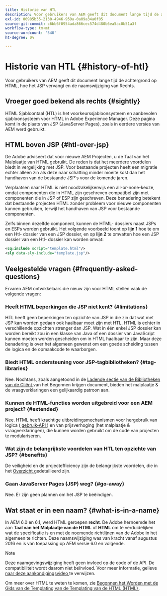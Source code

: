 ```yaml
---
title: Historie van HTL
description: Voor gebruikers van AEM geeft dit document lange tijd de achtergrond op HTML, hoe het JSP vervangt en de naamswijziging van Rechts.
exl-id: 00985b35-2130-4946-959a-0a09a34a0f05
source-git-commit: c6bb6f0954ada866cec574d480b6ea5ac0b51a3f
workflow-type: tm+mt
source-wordcount: '540'
ht-degree: 0%

---
```



# Historie van HTL {#history-of-htl}

Voor gebruikers van AEM geeft dit document lange tijd de achtergrond op HTML, hoe het JSP vervangt en de naamswijziging van Rechts.

## Vroeger goed bekend als rechts {#sightly}

HTML Sjabloontaal (HTL) is het voorkeurssjabloonsysteem en aanbevolen sjabloonsysteem voor HTML in Adobe Experience Manager. Deze pagina komt in de plaats van JSP (JavaServer Pages), zoals in eerdere versies van AEM werd gebruikt.

## HTML boven JSP {#htl-over-jsp}

De Adobe adviseert dat voor nieuwe AEM Projecten, u de Taal van het Malplaatje van HTML gebruikt. De reden is dat het meerdere voordelen biedt in vergelijking met JSP. Voor bestaande projecten heeft een migratie echter alleen zin als deze naar schatting minder moeite kost dan het handhaven van de bestaande JSP&#39;s voor de komende jaren.

Verplaatsen naar HTML is niet noodzakelijkerwijs een all-or-none-keuze, omdat componenten die in HTML zijn geschreven compatibel zijn met componenten die in JSP of ESP zijn geschreven. Deze benadering betekent dat bestaande projecten HTML zonder probleem voor nieuwe componenten kunnen gebruiken, terwijl het handhaven van JSP voor bestaande componenten.

Zelfs binnen dezelfde component, kunnen de HTML- dossiers naast JSPs en ESPs worden gebruikt. Het volgende voorbeeld toont op **lijn 1** hoe te om een Htl- dossier van een JSP dossier, en op **lijn 2** te omvatten hoe een JSP dossier van een Htl- dossier kan worden omvat:

```xml
<cq:include script="template.html"/>
<sly data-sly-include="template.jsp"/>
```

## Veelgestelde vragen {#frequently-asked-questions}

Ervaren AEM ontwikkelaars die nieuw zijn voor HTML stellen vaak de volgende vragen:

### Heeft HTML beperkingen die JSP niet kent? {#limitations}

HTL heeft geen beperkingen ten opzichte van JSP in die zin dat wat met JSP kan worden gedaan ook haalbaar moet zijn met HTL. HTML is echter in verschillende opzichten strenger dan JSP. Wat in één enkel JSP dossier kan worden bereikt zou in een klasse van Java of een dossier van JavaScript kunnen moeten worden gescheiden om in HTML haalbaar te zijn. Maar deze benadering is over het algemeen gewenst om een goede scheiding tussen de logica en de opmaakcode te waarborgen.

### Biedt HTML ondersteuning voor JSP-tagbibliotheken? {#tag-libraries}

Nee. Nochtans, zoals aangetoond in de [ Ladende sectie van de Bibliotheken van de Cliënt ](getting-started.md#loading-client-libraries) van het Begonnen krijgen document, bieden het malplaatje &amp; de vraagverklaringen een gelijkaardig patroon aan.

### Kunnen de HTML-functies worden uitgebreid voor een AEM project? {#extended}

Nee. HTML heeft krachtige uitbreidingsmechanismen voor hergebruik van logica ([ gebruik-API ](#use-api-for-accessing-logic)) en van prijsverhoging (het malplaatje &amp; vraagverklaringen), die kunnen worden gebruikt om de code van projecten te modulariseren.

### Wat zijn de belangrijkste voordelen van HTL ten opzichte van JSP? {#benefits}

De veiligheid en de projectefficiency zijn de belangrijkste voordelen, die in het [ Overzicht ](overview.md) gedetailleerd zijn.

### Gaan JavaServer Pages (JSP) weg? {#go-away}

Nee. Er zijn geen plannen om het JSP te beëindigen.

## Wat staat er in een naam? {#what-is-in-a-name}

In AEM 6.0 en 6.1, werd HTML geroepen **recht**. De Adobe hernoemde het aan **Taal van het Malplaatje van de HTML** of **HTML** om te verduidelijken wat de specificatie is en met de noemende richtlijnen van de Adobe in het algemeen te richten. Deze naamswijziging was van kracht vanaf augustus 2016 en is van toepassing op AEM versie 6.0 en volgende.

>[!NOTE]
>
>Deze naamgevingswijziging heeft geen invloed op de code of de API. De compatibiliteit wordt daarom niet beïnvloed. Voor meer informatie, gelieve [ naar deze aankondigingsvideo ](https://helpx.adobe.com/experience-manager/how-to/announce-htl.html) te verwijzen.

Om meer over HTML te weten te komen, zie [ Begonnen het Worden met de Gids van de Templating van de Templating van de HTML (HTML) ](overview.md).
